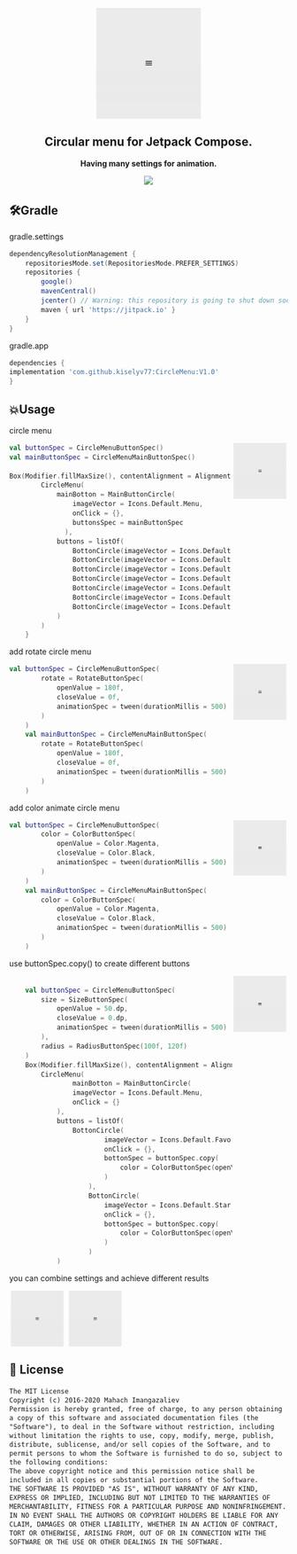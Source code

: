 <p align="center">
 <img width="200px" src="https://github.com/kiselyv77/CircleMenu/blob/master/gif/standart.gif"align="center"/>
 <h2 align="center">Circular menu for Jetpack Compose.</h2>
 <p align="center"><b>Having many settings for animation.</b></p>
</p>

<p align="center">
    <img src="https://img.shields.io/badge/version-v1.0-blue" />
  <br />
</p>

🛠Gradle
------
gradle.settings
```gradle
dependencyResolutionManagement {
    repositoriesMode.set(RepositoriesMode.PREFER_SETTINGS)
    repositories {
        google()
        mavenCentral()
        jcenter() // Warning: this repository is going to shut down soon
        maven { url 'https://jitpack.io' }
    }
}
```
gradle.app
```gradle
dependencies {
implementation 'com.github.kiselyv77:CircleMenu:V1.0'
}
```
💥Usage
------
circle menu

<img src="https://github.com/kiselyv77/CircleMenu/blob/master/gif/standart.gif" width="20%" height="20%" align="right" />

```kotlin
val buttonSpec = CircleMenuButtonSpec()
val mainButtonSpec = CircleMenuMainButtonSpec()

Box(Modifier.fillMaxSize(), contentAlignment = Alignment.Center){
        CircleMenu(
            mainBotton = MainButtonCircle(
                imageVector = Icons.Default.Menu, 
                onClick = {}, 
                buttonsSpec = mainButtonSpec
              ),
            buttons = listOf(
                BottonCircle(imageVector = Icons.Default.Favorite, onClick = {}, buttonSpec),
                BottonCircle(imageVector = Icons.Default.Star, onClick = {}, buttonSpec),
                BottonCircle(imageVector = Icons.Default.Build, onClick = {}, buttonSpec),
                BottonCircle(imageVector = Icons.Default.AccountBox, onClick = {}, buttonSpec),
                BottonCircle(imageVector = Icons.Default.Call, onClick = {}, buttonSpec),
                BottonCircle(imageVector = Icons.Default.Settings, onClick = {}, buttonSpec),
                BottonCircle(imageVector = Icons.Default.Home, onClick = {}, buttonSpec),
            )
        )
    }
```

add rotate circle menu

<img src="https://github.com/kiselyv77/CircleMenu/blob/master/gif/rotate.gif" width="20%" height="20%" align="right" />

```kotlin
val buttonSpec = CircleMenuButtonSpec(
        rotate = RotateButtonSpec(
            openValue = 180f,
            closeValue = 0f,
            animationSpec = tween(durationMillis = 500)
        )
    )
    val mainButtonSpec = CircleMenuMainButtonSpec(
        rotate = RotateButtonSpec(
            openValue = 180f,
            closeValue = 0f,
            animationSpec = tween(durationMillis = 500)
        )
    )
```

add color animate circle menu

<img src="https://github.com/kiselyv77/CircleMenu/blob/master/gif/color.gif" width="20%" height="20%" align="right" />

```kotlin
val buttonSpec = CircleMenuButtonSpec(
        color = ColorButtonSpec(
            openValue = Color.Magenta,
            closeValue = Color.Black,
            animationSpec = tween(durationMillis = 500)
        )
    )
    val mainButtonSpec = CircleMenuMainButtonSpec(
        color = ColorButtonSpec(
            openValue = Color.Magenta,
            closeValue = Color.Black,
            animationSpec = tween(durationMillis = 500)
        )
    )
```

use buttonSpec.copy() to create different buttons

<img src="https://github.com/kiselyv77/CircleMenu/blob/master/gif/different.gif" width="20%" height="20%" align="right" />

```kotlin

    val buttonSpec = CircleMenuButtonSpec(
        size = SizeButtonSpec(
            openValue = 50.dp,
            closeValue = 0.dp,
            animationSpec = tween(durationMillis = 500)
        ),
        radius = RadiusButtonSpec(100f, 120f)
    )
    Box(Modifier.fillMaxSize(), contentAlignment = Alignment.Center){
        CircleMenu(
                mainBotton = MainButtonCircle(
                imageVector = Icons.Default.Menu, 
                onClick = {}
            ),
            buttons = listOf(
                BottonCircle(
                        imageVector = Icons.Default.Favorite,
                        onClick = {},
                        bottonSpec = buttonSpec.copy(
                            color = ColorButtonSpec(openValue = Color.Yellow)
                        )
                    ),
                    BottonCircle(
                        imageVector = Icons.Default.Star,
                        onClick = {},
                        bottonSpec = buttonSpec.copy(
                            color = ColorButtonSpec(openValue = Color.Green)
                        )
                    )
            )  
```
you can combine settings and achieve different results

<body>
  <p>
        <img src="https://github.com/kiselyv77/CircleMenu/blob/master/gif/duble.gif" width="20%" height="20%" align="center" />
        <img src="https://github.com/kiselyv77/CircleMenu/blob/master/gif/duble2.gif" width="20%" height="20%" align="center" />
  </p>
 </body>
 
 ## 🤝 License
```
The MIT License
Copyright (c) 2016-2020 Mahach Imangazaliev
Permission is hereby granted, free of charge, to any person obtaining a copy of this software and associated documentation files (the "Software"), to deal in the Software without restriction, including without limitation the rights to use, copy, modify, merge, publish, distribute, sublicense, and/or sell copies of the Software, and to permit persons to whom the Software is furnished to do so, subject to the following conditions:
The above copyright notice and this permission notice shall be included in all copies or substantial portions of the Software.
THE SOFTWARE IS PROVIDED "AS IS", WITHOUT WARRANTY OF ANY KIND, EXPRESS OR IMPLIED, INCLUDING BUT NOT LIMITED TO THE WARRANTIES OF MERCHANTABILITY, FITNESS FOR A PARTICULAR PURPOSE AND NONINFRINGEMENT. IN NO EVENT SHALL THE AUTHORS OR COPYRIGHT HOLDERS BE LIABLE FOR ANY CLAIM, DAMAGES OR OTHER LIABILITY, WHETHER IN AN ACTION OF CONTRACT, TORT OR OTHERWISE, ARISING FROM, OUT OF OR IN CONNECTION WITH THE SOFTWARE OR THE USE OR OTHER DEALINGS IN THE SOFTWARE.
```
 
 
 








